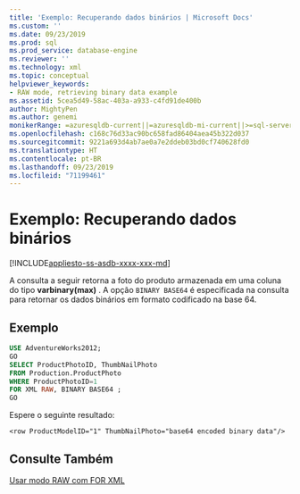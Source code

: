```yaml
---
title: 'Exemplo: Recuperando dados binários | Microsoft Docs'
ms.custom: ''
ms.date: 09/23/2019
ms.prod: sql
ms.prod_service: database-engine
ms.reviewer: ''
ms.technology: xml
ms.topic: conceptual
helpviewer_keywords:
- RAW mode, retrieving binary data example
ms.assetid: 5cea5d49-58ac-403a-a933-c4fd91de400b
author: MightyPen
ms.author: genemi
monikerRange: =azuresqldb-current||=azuresqldb-mi-current||>=sql-server-2016||>=sql-server-linux-2017||=sqlallproducts-allversions
ms.openlocfilehash: c168c76d33ac90bc658fad86404aea45b322d037
ms.sourcegitcommit: 9221a693d4ab7ae0a7e2ddeb03bd0cf740628fd0
ms.translationtype: HT
ms.contentlocale: pt-BR
ms.lasthandoff: 09/23/2019
ms.locfileid: "71199461"
---
```

# <a name="example-retrieving-binary-data"></a>Exemplo: Recuperando dados binários

[!INCLUDE[appliesto-ss-asdb-xxxx-xxx-md](../../includes/appliesto-ss-asdb-xxxx-xxx-md.md)]

A consulta a seguir retorna a foto do produto armazenada em uma coluna do tipo **varbinary(max)** . A opção `BINARY BASE64` é especificada na consulta para retornar os dados binários em formato codificado na base 64.

## <a name="example"></a>Exemplo

```sql
USE AdventureWorks2012;
GO
SELECT ProductPhotoID, ThumbNailPhoto
FROM Production.ProductPhoto
WHERE ProductPhotoID=1
FOR XML RAW, BINARY BASE64 ;
GO
```

Espere o seguinte resultado:

```console
<row ProductModelID="1" ThumbNailPhoto="base64 encoded binary data"/>
```

## <a name="see-also"></a>Consulte Também

[Usar modo RAW com FOR XML](../../relational-databases/xml/use-raw-mode-with-for-xml.md)
